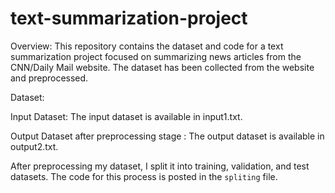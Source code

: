 # text-summarization-project

Overview:
This repository contains the dataset and code for a text summarization project focused on summarizing news articles from the CNN/Daily Mail website. The dataset has been collected from the website and preprocessed.


Dataset:


Input Dataset: The input dataset is available in input1.txt.


Output Dataset after preprocessing stage : The output dataset is available in output2.txt.

After preprocessing my dataset, I split it into training, validation, and test datasets. The code for this process is posted in the `spliting` file.
